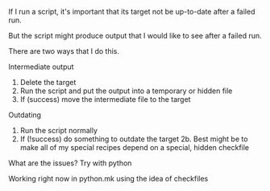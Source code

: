 

If I run a script, it's important that its target not be up-to-date after a failed run.

But the script might produce output that I would like to see after a failed run.

There are two ways that I do this.

Intermediate output
1. Delete the target
2. Run the script and put the output into a temporary or hidden file
3. If (success) move the intermediate file to the target

Outdating
1. Run the script normally
2. If (!success) do something to outdate the target
2b. Best might be to make all of my special recipes depend on a special, hidden checkfile

What are the issues? Try with python

Working right now in python.mk using the idea of checkfiles
